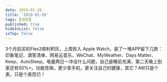 ```yaml
---
date: 2019-01-26
title: '2019-01-26'
tags: [词穷]
published: true
hideInList: false
isTop: false
---
```


3个月前买的Flex2顺利积灰，上周败入 Apple Watch，装了一堆APP留下几款：印象笔记、滴答清单、网易云音乐、WeChat、MyWeather、Days Matter、Keep、AutoSleep。电量两日一冲没什么问题，自己是睡前充满，第二天晚上到家还有50%+。功能性嘛，更少拿手机，更关注自己的健康，其它？AW只是个表，只是个表而已！